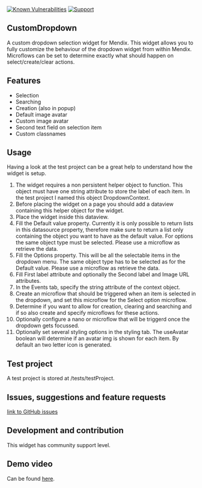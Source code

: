 [![Known Vulnerabilities](https://snyk.io/test/github/mendixlabs/CustomDropdown/badge.svg?targetFile=package.json)](https://snyk.io/test/github/mendixlabs/CustomDropdown?targetFile=package.json)
[![Support](https://img.shields.io/badge/Mendix%20Support%3A-Community-green.svg)](https://docs.mendix.com/community/app-store/app-store-content-support)

## CustomDropdown
A custom dropdown selection widget for Mendix. This widget allows you to fully customize the behaviour of the dropdown widget from within Mendix. Microflows can be set to determine exactly what should happen on select/create/clear actions.

## Features
- Selection
- Searching
- Creation (also in popup)
- Default image avatar
- Custom image avatar
- Second text field on selection item
- Custom classnames 

## Usage
Having a look at the test project can be a great help to understand how the widget is setup.
1. The widget requires a non persistent helper object to function. This object must have one string attribute to store the label of each item. In the test project I named this object DropdownContext.
2. Before placing the widget on a page you should add a dataview containing this helper object for the widget.
3. Place the widget inside this dataview.
4. Fill the Default value property. Currently it is only possible to return lists in this datasource property, therefore make sure to return a list only containing the object you want to have as the default value. For options the same object type must be selected. Please use a microflow as retrieve the data.
5. Fill the Options property. This will be all the selectable items in the dropdown menu. The same object type has to be selected as for the Default value. Please use a microflow as retrieve the data.
6. Fill First label attribute and optionally the Second label and Image URL attributes.
7. In the Events tab, specify the string attribute of the context object.
8. Create an microflow that should be triggered when an item is selected in the dropdown, and set this microflow for the Select option microflow.
9. Determine if you want to allow for creation, clearing and searching and if so also create and specify microflows for these actions.
10. Optionally configure a nano or microflow that will be triggerd once the dropdown gets focussed.
11. Optionally set several styling options in the styling tab. The useAvatar boolean will determine if an avatar img is shown for each item. By default an two letter icon is generated.

## Test project
A test project is stored at /tests/testProject.

## Issues, suggestions and feature requests
[link to GitHub issues](https://github.com/mendixlabs/CustomDropdown/issues)

## Development and contribution
This widget has community support level.

## Demo video
Can be found [here](https://youtu.be/e8WhGu1pufw).
